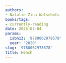 ```yaml
---
authors:
- Natalie Zina Walschots
books/tags:
- currently-reading
date: 2025-02-04
params:
  isbn13: '9780062978578'
  year: '2020'
slug: '9780062978578'
title: Hench
---
```


<!--more-->
